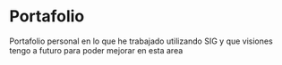 # Portafolio
Portafolio personal en lo que he trabajado utilizando SIG y que visiones tengo a futuro para poder mejorar en esta area
